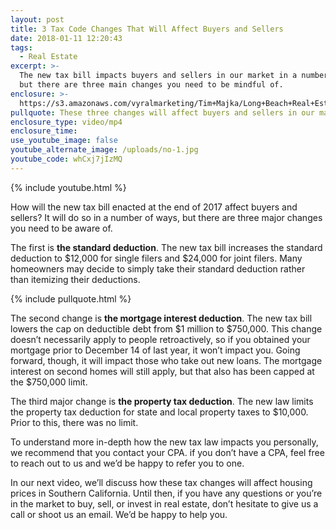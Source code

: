 ```yaml
---
layout: post
title: 3 Tax Code Changes That Will Affect Buyers and Sellers
date: 2018-01-11 12:20:43
tags:
  - Real Estate
excerpt: >-
  The new tax bill impacts buyers and sellers in our market in a number of ways,
  but there are three main changes you need to be mindful of.
enclosure: >-
  https://s3.amazonaws.com/vyralmarketing/Tim+Majka/Long+Beach+Real+Estate+Agent-+3+Tax+Code+Changes+That+Will+Affect+Buyers+and+Sellers.mp4
pullquote: These three changes will affect buyers and sellers in our market.
enclosure_type: video/mp4
enclosure_time:
use_youtube_image: false
youtube_alternate_image: /uploads/no-1.jpg
youtube_code: whCxj7jIzMQ
---
```



{% include youtube.html %}

How will the new tax bill enacted at the end of 2017 affect buyers and sellers? It will do so in a number of ways, but there are three major changes you need to be aware of.

The first is **the standard deduction**. The new tax bill increases the standard deduction to $12,000 for single filers and $24,000 for joint filers. Many homeowners may decide to simply take their standard deduction rather than itemizing their deductions.

{% include pullquote.html %}

The second change is **the mortgage interest deduction**. The new tax bill lowers the cap on deductible debt from $1 million to $750,000. This change doesn’t necessarily apply to people retroactively, so if you obtained your mortgage prior to December 14 of last year, it won’t impact you. Going forward, though, it will impact those who take out new loans. The mortgage interest on second homes will still apply, but that also has been capped at the $750,000 limit.

The third major change is **the property tax deduction**. The new law limits the property tax deduction for state and local property taxes to $10,000. Prior to this, there was no limit.

To understand more in-depth how the new tax law impacts you personally, we recommend that you contact your CPA. if you don’t have a CPA, feel free to reach out to us and we’d be happy to refer you to one.

In our next video, we’ll discuss how these tax changes will affect housing prices in Southern California. Until then, if you have any questions or you’re in the market to buy, sell, or invest in real estate, don’t hesitate to give us a call or shoot us an email. We’d be happy to help you.